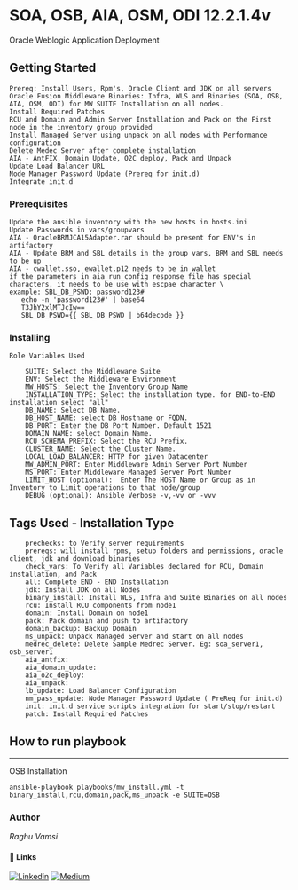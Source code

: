 # SOA, OSB, AIA, OSM, ODI 12.2.1.4v

Oracle Weblogic Application Deployment 

## Getting Started
```
Prereq: Install Users, Rpm's, Oracle Client and JDK on all servers
Oracle Fusion Middleware Binaries: Infra, WLS and Binaries (SOA, OSB, AIA, OSM, ODI) for MW SUITE Installation on all nodes.
Install Required Patches
RCU and Domain and Admin Server Installation and Pack on the First node in the inventory group provided
Install Managed Server using unpack on all nodes with Performance configuration
Delete Medec Server after complete installation
AIA - AntFIX, Domain Update, O2C deploy, Pack and Unpack
Update Load Balancer URL
Node Manager Password Update (Prereq for init.d)
Integrate init.d
```

### Prerequisites
```
Update the ansible inventory with the new hosts in hosts.ini
Update Passwords in vars/groupvars
AIA - OracleBRMJCA15Adapter.rar should be present for ENV's in artifactory
AIA - Update BRM and SBL details in the group vars, BRM and SBL needs to be up
AIA - cwallet.sso, ewallet.p12 needs to be in wallet
if the parameters in aia_run_config response file has special characters, it needs to be use with escpae character \
example: SBL_DB_PSWD: password123#
   echo -n 'password123#' | base64
   T3JhY2xlMTJcIw==
   SBL_DB_PSWD={{ SBL_DB_PSWD | b64decode }}
```

### Installing
```
Role Variables Used

    SUITE: Select the Middleware Suite
    ENV: Select the Middleware Environment
    MW_HOSTS: Select the Inventory Group Name
    INSTALLATION_TYPE: Select the installation type. for END-to-END installation select "all"	
    DB_NAME: Select DB Name. 
    DB_HOST_NAME: select DB Hostname or FQDN. 
    DB_PORT: Enter the DB Port Number. Default 1521
    DOMAIN_NAME: select Domain Name. 
    RCU_SCHEMA_PREFIX: Select the RCU Prefix. 
    CLUSTER_NAME: Select the Cluster Name. 	
    LOCAL_LOAD_BALANCER: HTTP for given Datacenter
    MW_ADMIN_PORT: Enter Middleware Admin Server Port Number	
    MS_PORT: Enter Middleware Managed Server Port Number	
    LIMIT_HOST (optional):  Enter The HOST Name or Group as in Inventory to Limit operations to that node/group	
    DEBUG (optional): Ansible Verbose -v,-vv or -vvv
```

## Tags Used - Installation Type
```
    prechecks: to Verify server requirements
    prereqs: will install rpms, setup folders and permissions, oracle client, jdk and download binaries
    check_vars: To Verify all Variables declared for RCU, Domain installation, and Pack
    all: Complete END - END Installation
    jdk: Install JDK on all Nodes
    binary_install: Install WLS, Infra and Suite Binaries on all nodes
    rcu: Install RCU components from node1
    domain: Install Domain on node1
    pack: Pack domain and push to artifactory
    domain_backup: Backup Domain
    ms_unpack: Unpack Managed Server and start on all nodes
    medrec_delete: Delete Sample Medrec Server. Eg: soa_server1, osb_server1
    aia_antfix:
    aia_domain_update: 
    aia_o2c_deploy: 
    aia_unpack:
    lb_update: Load Balancer Configuration
    nm_pass_update: Node Manager Password Update ( PreReq for init.d)
    init: init.d service scripts integration for start/stop/restart
    patch: Install Required Patches
```

## How to run playbook
----------------
OSB Installation
```
ansible-playbook playbooks/mw_install.yml -t binary_install,rcu,domain,pack,ms_unpack -e SUITE=OSB
```

### Author
_Raghu Vamsi_

#### 🔗 Links
[![Linkedin](https://img.shields.io/badge/-LinkedIn-blue?style=flat&logo=Linkedin&logoColor=white&link=https://www.linkedin.com/in/devops-rv/)](https://www.linkedin.com/in/devops-rv/)
[![Medium](https://img.shields.io/badge/-Medium-000000?style=flat&labelColor=000000&logo=Medium&link=https://medium.com/@DevOps-Rv)](https://medium.com/@DevOps-Rv)